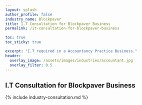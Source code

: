 ```yaml
---
layout: splash 
author_profile: false 
industry_name: Blockpaver
title: I.T Consultation for Blockpaver Business
permalink: /it-consultation-for-blockpaver-business

toc: true
toc_sticky: true

excerpt: "I.T required in a Accountancy Practice Business."
header:
  overlay_image: /assets/images/industries/accountant.jpg
  overlay_filter: 0.5 
---
```


## I.T Consultation for Blockpaver Business

{% include industry-consultation.md %}

